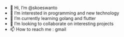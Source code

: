 - 👋 Hi, I’m @skoeswanto
- 👀 I’m interested in programming and new technology
- 🌱 I’m currently learning golang and flutter
- 💞️ I’m looking to collaborate on interesting projects
- 📫 How to reach me : gmail

<!---
skoeswanto/skoeswanto is a ✨ special ✨ repository because its `README.md` (this file) appears on your GitHub profile.
You can click the Preview link to take a look at your changes.
--->
